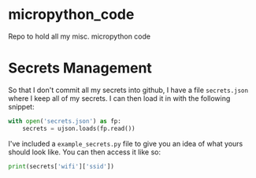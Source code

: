 # micropython_code
Repo to hold all my misc. micropython code

# Secrets Management
So that I don't commit all my secrets into github, I have a file `secrets.json`
where I keep all of my secrets. I can then load it in with the following snippet:

```python
with open('secrets.json') as fp:
    secrets = ujson.loads(fp.read())

```

I've included a `example_secrets.py` file to give you an idea of what yours
should look like. You can then access it like so:

```python
print(secrets['wifi']['ssid'])
```
